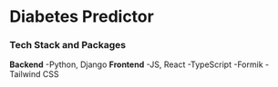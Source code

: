 # Diabetes Predictor 

### Tech Stack and Packages

**Backend**
-Python, Django
**Frontend** 
-JS, React
-TypeScript
-Formik
-Tailwind CSS
